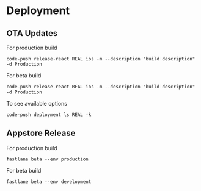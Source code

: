 # Deployment

## OTA Updates
For production build
```
code-push release-react REAL ios -m --description "build description" -d Production
```

For beta build
```
code-push release-react REAL ios -m --description "build description" -d Production
```

To see available options
```
code-push deployment ls REAL -k
```

## Appstore Release
For production build
```
fastlane beta --env production
```

For beta build
```
fastlane beta --env development
```